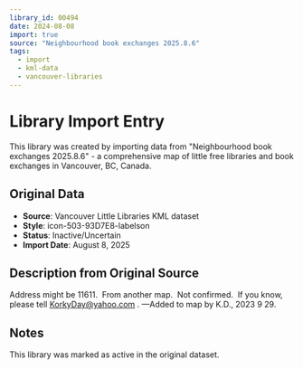 ```yaml
---
library_id: 00494
date: 2024-08-08
import: true
source: "Neighbourhood book exchanges 2025.8.6"
tags:
  - import
  - kml-data
  - vancouver-libraries
---
```


# Library Import Entry

This library was created by importing data from "Neighbourhood book exchanges 2025.8.6" - a comprehensive map of little free libraries and book exchanges in Vancouver, BC, Canada.

## Original Data

- **Source**: Vancouver Little Libraries KML dataset
- **Style**: icon-503-93D7E8-labelson
- **Status**: Inactive/Uncertain
- **Import Date**: August 8, 2025

## Description from Original Source

Address might be 11611.  From another map.  Not confirmed.  If you know, please tell KorkyDay@yahoo.com .
—Added to map by K.D., 2023 9 29.  



## Notes

This library was marked as active in the original dataset.
